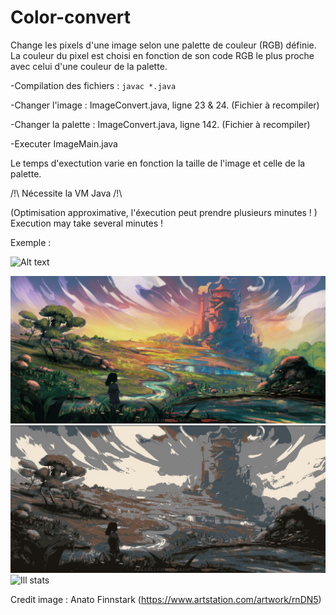 # Color-convert
Change les pixels d'une image selon une palette de couleur (RGB) définie.
La couleur du pixel est choisi en fonction de son code RGB le plus proche avec celui d'une couleur de la palette.


-Compilation des fichiers : ```javac *.java ```

-Changer l'image : ImageConvert.java, ligne 23 & 24. (Fichier à recompiler)

-Changer la palette : ImageConvert.java, ligne 142. (Fichier à recompiler)

-Executer ImageMain.java

Le temps d'exectution varie en fonction la taille de l'image et celle de la palette.

/!\ Nécessite la VM Java /!\

(Optimisation approximative, l'éxecution peut prendre plusieurs minutes ! )
Execution may take several minutes !

Exemple : 

![Alt text](../tree/main/Exemple/original.jpg?raw=true "Title")

![Ill images](exemple/original.jpg)
![Ill stats](exemple/original-swap.jpg)
![Ill stats](docs/figs/exemple/palette.jpg)

Credit image : Anato Finnstark (https://www.artstation.com/artwork/rnDN5)
